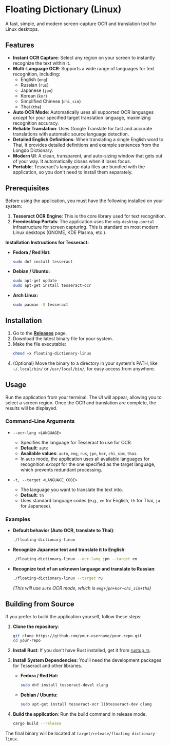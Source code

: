 # Floating Dictionary (Linux)

A fast, simple, and modern screen-capture OCR and translation tool for Linux desktops.

## Features

- **Instant OCR Capture**: Select any region on your screen to instantly recognize the text within it.
- **Multi-Language OCR**: Supports a wide range of languages for text recognition, including:
  - English (`eng`)
  - Russian (`rus`)
  - Japanese (`jpn`)
  - Korean (`kor`)
  - Simplified Chinese (`chi_sim`)
  - Thai (`tha`)
- **Auto OCR Mode**: Automatically uses all supported OCR languages *except* for your specified target translation language, maximizing recognition accuracy.
- **Reliable Translation**: Uses Google Translate for fast and accurate translations with automatic source language detection.
- **Detailed English Definitions**: When translating a single English word to Thai, it provides detailed definitions and example sentences from the Longdo Dictionary.
- **Modern UI**: A clean, transparent, and auto-sizing window that gets out of your way. It automatically closes when it loses focus.
- **Portable**: Tesseract's language data files are bundled with the application, so you don't need to install them separately.

## Prerequisites

Before using the application, you must have the following installed on your system:

1.  **Tesseract OCR Engine**: This is the core library used for text recognition.
2.  **Freedesktop Portals**: The application uses the `xdg-desktop-portal` infrastructure for screen capturing. This is standard on most modern Linux desktops (GNOME, KDE Plasma, etc.).

**Installation Instructions for Tesseract:**

-   **Fedora / Red Hat:**
    ```sh
    sudo dnf install tesseract
    ```
-   **Debian / Ubuntu:**
    ```sh
    sudo apt-get update
    sudo apt-get install tesseract-ocr
    ```
-   **Arch Linux:**
    ```sh
    sudo pacman -S tesseract
    ```

## Installation

1.  Go to the [**Releases**](https://github.com/your-username/your-repo/releases) page.
2.  Download the latest binary file for your system.
3.  Make the file executable:
    ```sh
    chmod +x floating-dictionary-linux
    ```
4.  (Optional) Move the binary to a directory in your system's PATH, like `~/.local/bin/` or `/usr/local/bin/`, for easy access from anywhere.

## Usage

Run the application from your terminal. The UI will appear, allowing you to select a screen region. Once the OCR and translation are complete, the results will be displayed.

### Command-Line Arguments

-   `--ocr-lang <LANGUAGE>`
    -   Specifies the language for Tesseract to use for OCR.
    -   **Default**: `auto`
    -   **Available values**: `auto`, `eng`, `rus`, `jpn`, `kor`, `chi_sim`, `thai`.
    -   In `auto` mode, the application uses all available languages for recognition *except* for the one specified as the target language, which prevents redundant processing.

-   `-t, --target <LANGUAGE_CODE>`
    -   The language you want to translate the text into.
    -   **Default**: `th`
    -   Uses standard language codes (e.g., `en` for English, `th` for Thai, `ja` for Japanese).

### Examples

-   **Default behavior (Auto OCR, translate to Thai)**:
    ```sh
    ./floating-dictionary-linux
    ```

-   **Recognize Japanese text and translate it to English**:
    ```sh
    ./floating-dictionary-linux --ocr-lang jpn --target en
    ```

-   **Recognize text of an unknown language and translate to Russian**:
    ```sh
    ./floating-dictionary-linux --target ru
    ```
    *(This will use `auto` OCR mode, which is `eng+jpn+kor+chi_sim+tha`)*

## Building from Source

If you prefer to build the application yourself, follow these steps:

1.  **Clone the repository**:
    ```sh
    git clone https://github.com/your-username/your-repo.git
    cd your-repo
    ```

2.  **Install Rust**:
    If you don't have Rust installed, get it from [rustup.rs](https://rustup.rs/).

3.  **Install System Dependencies**:
    You'll need the development packages for Tesseract and other libraries.
    -   **Fedora / Red Hat:**
        ```sh
        sudo dnf install tesseract-devel clang
        ```
    -   **Debian / Ubuntu:**
        ```sh
        sudo apt-get install tesseract-ocr libtesseract-dev clang
        ```

4.  **Build the application**:
    Run the build command in release mode.
    ```sh
    cargo build --release
    ```

The final binary will be located at `target/release/floating-dictionary-linux`.
